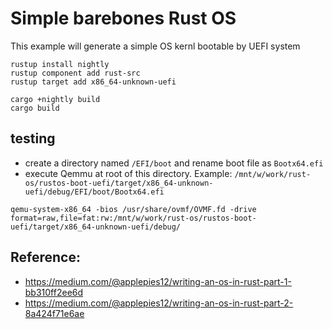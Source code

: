 # Simple barebones Rust OS

This example will generate a simple OS kernl bootable by UEFI system

```
rustup install nightly
rustup component add rust-src
rustup target add x86_64-unknown-uefi

cargo +nightly build
cargo build
```

## testing

- create a directory named `/EFI/boot` and rename boot file as `Bootx64.efi`
- execute Qemmu at root of this directory. Example: `/mnt/w/work/rust-os/rustos-boot-uefi/target/x86_64-unknown-uefi/debug/EFI/boot/Bootx64.efi`

```
qemu-system-x86_64 -bios /usr/share/ovmf/OVMF.fd -drive format=raw,file=fat:rw:/mnt/w/work/rust-os/rustos-boot-uefi/target/x86_64-unknown-uefi/debug/
```

## Reference:

- <https://medium.com/@applepies12/writing-an-os-in-rust-part-1-bb310ff2ee6d>
- <https://medium.com/@applepies12/writing-an-os-in-rust-part-2-8a424f71e6ae>
